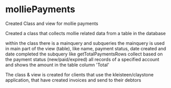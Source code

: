 # molliePayments
Created Class and view for mollie payments

Created a class that collects mollie related data from a table in the database

within the class there is a mainquery and subqueries 
the mainquery is used in main part of the view (table), like name, payment status, date created and date completed
the subquery like getTotalPaymentsRows collect based on the payment status (new/paid/expired) all records of a specified account
and shows the amount in the table column 'Total'

The class & view is created for clients that use the kleisteen/claystone application, that have created invoices and send to their debtors
